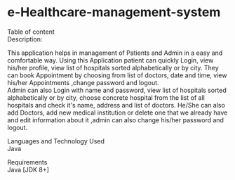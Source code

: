 # e-Healthcare-management-system
Table of content   
Description:

This application helps in management of Patients and Admin in a easy and comfortable way.
Using this Application patient can quickly Login, view his/her profile, view list of hospitals sorted alphabetically or by city.
They can book Appointment by choosing from list of doctors, date and time, view his/her Appointments ,change password and logout.   
Admin can also Login with name and password, view list of hospitals sorted alphabetically or by city, choose concrete hospital from the list of all hospitals and check  it's name, address and list of doctors. He/She can also add Doctors, add new medical institution or delete one that we already have and edit information about it ,admin can also change his/her password and logout.


Languages and Technology Used  
Java

Requirements  
Java [JDK 8+]
